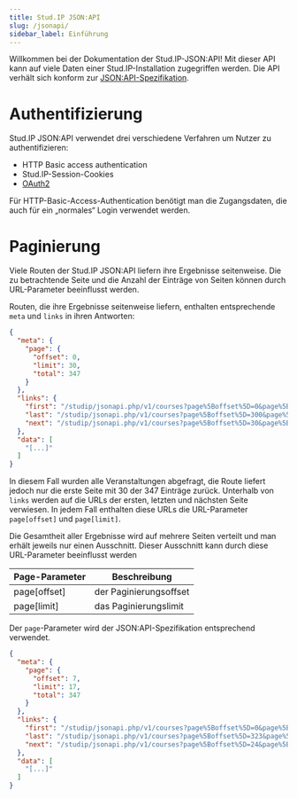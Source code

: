 ```yaml
---
title: Stud.IP JSON:API
slug: /jsonapi/
sidebar_label: Einführung
---
```


Willkommen bei der Dokumentation der Stud.IP-JSON:API! Mit dieser API
kann auf viele Daten einer Stud.IP-Installation zugegriffen werden.
Die API verhält sich konform zur <a rel="noopener noreferrer" href="http://jsonapi.org/">JSON:API-Spezifikation</a>.

# Authentifizierung

Stud.IP JSON:API verwendet drei verschiedene Verfahren um Nutzer
zu authentifizieren:

* HTTP Basic access authentication
* Stud.IP-Session-Cookies
* [OAuth2](../functions/oauth2)

Für HTTP-Basic-Access-Authentication benötigt man die Zugangsdaten, die auch
für ein „normales“ Login verwendet werden.

# Paginierung

Viele Routen der Stud.IP JSON:API liefern ihre Ergebnisse seitenweise.
Die zu betrachtende Seite und die Anzahl der Einträge von Seiten
können durch URL-Parameter beeinflusst werden.

Routen, die ihre Ergebnisse seitenweise liefern, enthalten
entsprechende `meta` und `links` in ihren Antworten:

```json title="GET jsonapi.php/v1/courses"
{
  "meta": {
    "page": {
      "offset": 0,
      "limit": 30,
      "total": 347
    }
  },
  "links": {
    "first": "/studip/jsonapi.php/v1/courses?page%5Boffset%5D=0&page%5Blimit%5D=30",
    "last": "/studip/jsonapi.php/v1/courses?page%5Boffset%5D=300&page%5Blimit%5D=30",
    "next": "/studip/jsonapi.php/v1/courses?page%5Boffset%5D=30&page%5Blimit%5D=30"
  },
  "data": [
    "[...]"
  ]
}
```

In diesem Fall wurden alle Veranstaltungen abgefragt, die Route
liefert jedoch nur die erste Seite mit 30 der 347 Einträge zurück.
Unterhalb von `links` werden auf die URLs der ersten, letzten und
nächsten Seite verwiesen. In jedem Fall enthalten diese URLs die
URL-Parameter `page[offset]` und `page[limit]`.

Die Gesamtheit aller Ergebnisse wird auf mehrere Seiten verteilt und
man erhält jeweils nur einen Ausschnitt. Dieser Ausschnitt kann durch
diese URL-Parameter beeinflusst werden

Page-Parameter | Beschreibung
-------------- | ------------
page[offset]   | der Paginierungsoffset
page[limit]    | das Paginierungslimit

Der `page`-Parameter wird der JSON:API-Spezifikation entsprechend verwendet.

```json title="GET jsonapi.php/v1/courses?page[offset]=7&page[limit]=17"
{
  "meta": {
    "page": {
      "offset": 7,
      "limit": 17,
      "total": 347
    }
  },
  "links": {
    "first": "/studip/jsonapi.php/v1/courses?page%5Boffset%5D=0&page%5Blimit%5D=17",
    "last": "/studip/jsonapi.php/v1/courses?page%5Boffset%5D=323&page%5Blimit%5D=17",
    "next": "/studip/jsonapi.php/v1/courses?page%5Boffset%5D=24&page%5Blimit%5D=17"
  },
  "data": [
    "[...]"
  ]
}
```
